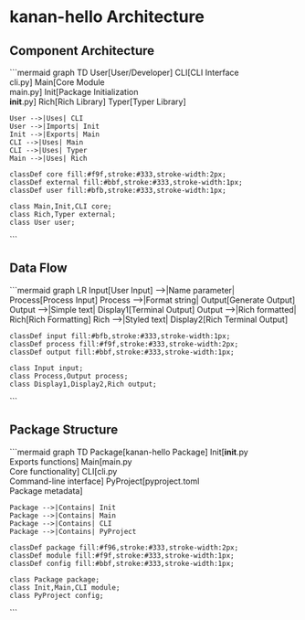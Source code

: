 # kanan-hello Architecture

## Component Architecture

\`\`\`mermaid
graph TD
    User[User/Developer]
    CLI[CLI Interface<br>cli.py]
    Main[Core Module<br>main.py]
    Init[Package Initialization<br>__init__.py]
    Rich[Rich Library]
    Typer[Typer Library]
    
    User -->|Uses| CLI
    User -->|Imports| Init
    Init -->|Exports| Main
    CLI -->|Uses| Main
    CLI -->|Uses| Typer
    Main -->|Uses| Rich
    
    classDef core fill:#f9f,stroke:#333,stroke-width:2px;
    classDef external fill:#bbf,stroke:#333,stroke-width:1px;
    classDef user fill:#bfb,stroke:#333,stroke-width:1px;
    
    class Main,Init,CLI core;
    class Rich,Typer external;
    class User user;
\`\`\`

## Data Flow

\`\`\`mermaid
graph LR
    Input[User Input] -->|Name parameter| Process[Process Input]
    Process -->|Format string| Output[Generate Output]
    Output -->|Simple text| Display1[Terminal Output]
    Output -->|Rich formatted| Rich[Rich Formatting]
    Rich -->|Styled text| Display2[Rich Terminal Output]
    
    classDef input fill:#bfb,stroke:#333,stroke-width:1px;
    classDef process fill:#f9f,stroke:#333,stroke-width:2px;
    classDef output fill:#bbf,stroke:#333,stroke-width:1px;
    
    class Input input;
    class Process,Output process;
    class Display1,Display2,Rich output;
\`\`\`

## Package Structure

\`\`\`mermaid
graph TD
    Package[kanan-hello Package]
    Init[__init__.py<br>Exports functions]
    Main[main.py<br>Core functionality]
    CLI[cli.py<br>Command-line interface]
    PyProject[pyproject.toml<br>Package metadata]
    
    Package -->|Contains| Init
    Package -->|Contains| Main
    Package -->|Contains| CLI
    Package -->|Contains| PyProject
    
    classDef package fill:#f96,stroke:#333,stroke-width:2px;
    classDef module fill:#f9f,stroke:#333,stroke-width:1px;
    classDef config fill:#bbf,stroke:#333,stroke-width:1px;
    
    class Package package;
    class Init,Main,CLI module;
    class PyProject config;
\`\`\`